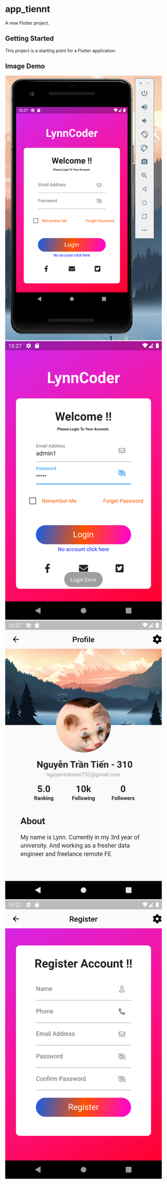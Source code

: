 # app_tiennt

A new Flutter project.

## Getting Started

This project is a starting point for a Flutter application.

## Image Demo


![Text](https://github.com/LynnGG/Android/blob/master/TUAN4/ImagesDemo/Images0.png?raw=true)
![a](https://github.com/LynnGG/Android/blob/master/TUAN4/ImagesDemo/Images1.png?raw=true)
![a](https://github.com/LynnGG/Android/blob/master/TUAN4/ImagesDemo/Images2.png?raw=true)
![a](https://github.com/LynnGG/Android/blob/master/TUAN4/ImagesDemo/Images3.png?raw=true)




